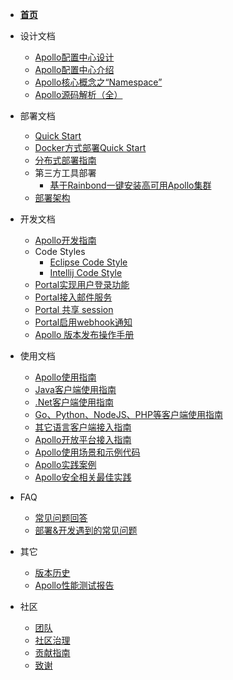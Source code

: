 - [**首页**](zh/README.md)

- 设计文档
  - [Apollo配置中心设计](zh/design/apollo-design.md)
  - [Apollo配置中心介绍](zh/design/apollo-introduction.md)
  - [Apollo核心概念之“Namespace”](zh/design/apollo-core-concept-namespace.md)
  - [Apollo源码解析（全）](http://www.iocoder.cn/categories/Apollo/)

- 部署文档
  - [Quick Start](zh/deployment/quick-start.md)
  - [Docker方式部署Quick Start](zh/deployment/quick-start-docker.md)
  - [分布式部署指南](zh/deployment/distributed-deployment-guide.md)
  - 第三方工具部署
    - [基于Rainbond一键安装高可用Apollo集群](zh/deployment/deployment-rainbond.md)
  - [部署架构](zh/deployment/deployment-architecture.md)

- 开发文档
  - [Apollo开发指南](zh/development/apollo-development-guide.md)
  - Code Styles
    - [Eclipse Code Style](https://github.com/apolloconfig/apollo/blob/master/apollo-buildtools/style/eclipse-java-google-style.xml)
    - [Intellij Code Style](https://github.com/apolloconfig/apollo/blob/master/apollo-buildtools/style/intellij-java-google-style.xml)
  - [Portal实现用户登录功能](zh/development/portal-how-to-implement-user-login-function.md)
  - [Portal接入邮件服务](zh/development/portal-how-to-enable-email-service.md)
  - [Portal 共享 session](zh/development/portal-how-to-enable-session-store.md)
  - [Portal启用webhook通知](zh/development/portal-how-to-enable-webhook-notification.md)
  - [Apollo 版本发布操作手册](zh/development/apollo-release-guide.md)

- 使用文档
  - [Apollo使用指南](zh/usage/apollo-user-guide.md)
  - [Java客户端使用指南](zh/usage/java-sdk-user-guide.md)
  - [.Net客户端使用指南](zh/usage/dotnet-sdk-user-guide.md)
  - [Go、Python、NodeJS、PHP等客户端使用指南](zh/usage/third-party-sdks-user-guide.md)
  - [其它语言客户端接入指南](zh/usage/other-language-client-user-guide.md)
  - [Apollo开放平台接入指南](zh/usage/apollo-open-api-platform.md)
  - [Apollo使用场景和示例代码](https://github.com/ctripcorp/apollo-use-cases)
  - [Apollo实践案例](zh/usage/apollo-user-practices.md)
  - [Apollo安全相关最佳实践](zh/usage/apollo-user-guide?id=_71-%e5%ae%89%e5%85%a8%e7%9b%b8%e5%85%b3)

- FAQ
  - [常见问题回答](zh/faq/faq.md)
  - [部署&开发遇到的常见问题](zh/faq/common-issues-in-deployment-and-development-phase.md)

- 其它
   - [版本历史](https://github.com/apolloconfig/apollo/releases)
   - [Apollo性能测试报告](zh/misc/apollo-benchmark.md)

- 社区
  - [团队](zh/community/team.md)
  - [社区治理](zh/governance.md)
  - [贡献指南](zh/contributing.md)
  - [致谢](zh/community/thank-you.md)

